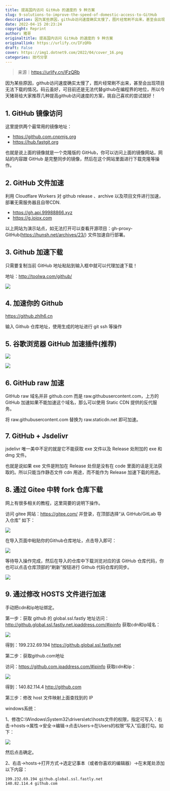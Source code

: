 ```yaml
---
title: 提高国内访问 GitHub 的速度的 9 种方案
slug: 9-solutions-to-improve-the-speed-of-domestic-access-to-GitHub
description: 因为某些原因，github访问速度确实太慢了，图片经常刷不出来，甚至会出现项目无法下载的情况。码云虽好，可目前还是无法代替github在编程界的地位。
date: 2022-04-15 20:23:24
copyright: Reprint
author: 猪哥
originaltitle: 提高国内访问 GitHub 的速度的 9 种方案
originallink: https://urlify.cn/IFzQRb
draft: False
cover: https://img1.dotnet9.com/2022/04/cover_16.png
categories: 技巧分享
---
```


>来源｜https://urlify.cn/IFzQRb

因为某些原因，github访问速度确实太慢了，图片经常刷不出来，甚至会出现项目无法下载的情况。码云虽好，可目前还是无法代替github在编程界的地位，所以今天猪哥给大家推荐几种提高github访问速度的方案，挑自己喜欢的尝试就好！

## 1. GitHub 镜像访问

这里提供两个最常用的镜像地址：

- https://github.com.cnpmjs.org
- https://hub.fastgit.org

也就是说上面的镜像就是一个克隆版的 GitHub，你可以访问上面的镜像网站，网站的内容跟 GitHub 是完整同步的镜像，然后在这个网站里面进行下载克隆等操作。

## 2. GitHub 文件加速

利用 Cloudflare Workers 对 github release 、archive 以及项目文件进行加速，部署无需服务器且自带CDN.

- https://gh.api.99988866.xyz
- https://g.ioiox.com

以上网站为演示站点，如无法打开可以查看开源项目：gh-proxy-GitHub(https://hunsh.net/archives/23/) 文件加速自行部署。

## 3. Github 加速下载

只需要复制当前 GitHub 地址粘贴到输入框中就可以代理加速下载！

地址：http://toolwa.com/github/

![](https://img1.dotnet9.com/2022/04/1601.png)

## 4. 加速你的 Github

https://github.zhlh6.cn

输入 Github 仓库地址，使用生成的地址进行 git ssh 等操作

## 5. 谷歌浏览器 GitHub 加速插件(推荐)

![](https://img1.dotnet9.com/2022/04/1602.png)

![](https://img1.dotnet9.com/2022/04/1603.png)

## 6. GitHub raw 加速

GitHub raw 域名并非 github.com 而是 raw.githubusercontent.com，上方的 GitHub 加速如果不能加速这个域名，那么可以使用 Static CDN 提供的反代服务。

将 raw.githubusercontent.com 替换为 raw.staticdn.net 即可加速。

## 7. GitHub + Jsdelivr

jsdelivr 唯一美中不足的就是它不能获取 exe 文件以及 Release 处附加的 exe 和 dmg 文件。

也就是说如果 exe 文件是附加在 Release 处但是没有在 code 里面的话是无法获取的。所以只能当作静态文件 cdn 用途，而不能作为 Release 加速下载的用途。

## 8. 通过 Gitee 中转 fork 仓库下载

网上有很多相关的教程，这里简要的说明下操作。

访问 gitee 网站：https://gitee.com/ 并登录，在顶部选择“从 GitHub/GitLab 导入仓库” 如下：

![](https://img1.dotnet9.com/2022/04/1604.png)

在导入页面中粘贴你的Github仓库地址，点击导入即可：

![](https://img1.dotnet9.com/2022/04/1605.png)

等待导入操作完成，然后在导入的仓库中下载浏览对应的该 GitHub 仓库代码，你也可以点击仓库顶部的“刷新”按钮进行 Github 代码仓库的同步。

![](https://img1.dotnet9.com/2022/04/1606.png)

## 9. 通过修改 HOSTS 文件进行加速

手动把cdn和ip地址绑定。

第一步：获取 github 的 global.ssl.fastly 地址访问：http://github.global.ssl.fastly.net.ipaddress.com/#ipinfo 获取cdn和ip域名：

![](https://img1.dotnet9.com/2022/04/1607.png)

得到：199.232.69.194 https://github.global.ssl.fastly.net

第二步：获取github.com地址

访问：https://github.com.ipaddress.com/#ipinfo 获取cdn和ip：

![](https://img1.dotnet9.com/2022/04/1608.png)

得到：140.82.114.4 http://github.com

第三步：修改 host 文件映射上面查找到的 IP

windows系统：

1、修改C:\Windows\System32\drivers\etc\hosts文件的权限，指定可写入：右击->hosts->属性->安全->编辑->点击Users->在Users的权限“写入”后面打勾。如下：

![](https://img1.dotnet9.com/2022/04/1609.png)

然后点击确定。

2、右击->hosts->打开方式->选定记事本（或者你喜欢的编辑器）->在末尾处添加以下内容：

```shell
199.232.69.194 github.global.ssl.fastly.net
140.82.114.4 github.com
```